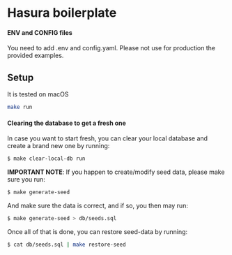 # Hasura boilerplate

#### ENV and CONFIG files

You need to add .env and config.yaml. Please not use for production the provided examples.

## Setup

It is tested on macOS

```bash
make run
```

#### Clearing the database to get a fresh one

In case you want to start fresh, you can clear your local database and create a brand
new one by running:

```bash
$ make clear-local-db run
```

**IMPORTANT NOTE**: If you happen to create/modify seed data, please make sure you run:

```bash
$ make generate-seed
```

And make sure the data is correct, and if so, you then may run:

```bash
$ make generate-seed > db/seeds.sql
```

Once all of that is done, you can restore seed-data by running:

```bash
$ cat db/seeds.sql | make restore-seed
```
